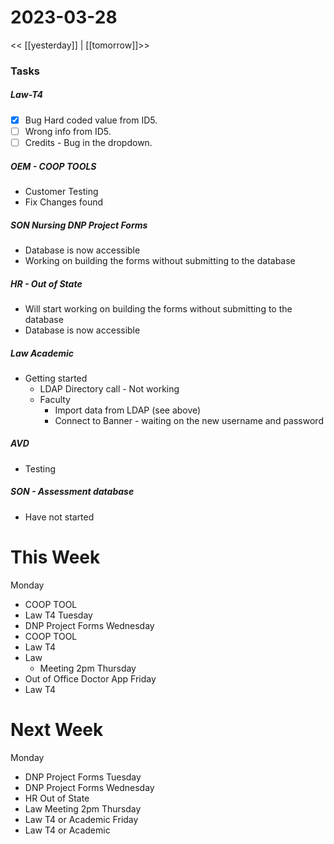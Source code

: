 # 2023-03-28
<< [[yesterday]] | [[tomorrow]]>>
### Tasks
##### Law-T4 
- [x] Bug Hard coded value from ID5.
- [ ] Wrong info from ID5.
- [ ] Credits - Bug in the dropdown.

##### OEM - COOP TOOLS
- Customer Testing 
- Fix Changes found

##### SON Nursing DNP Project Forms
- Database is now accessible
- Working on building the forms without submitting to the database

##### HR - Out of State
- Will start working on building the forms without submitting to the database
- Database  is now accessible

##### Law Academic 
- Getting started
  - LDAP Directory call - Not working
  - Faculty
    - Import data from LDAP (see above)
    - Connect to Banner - waiting on the new username and password

##### AVD 
- Testing

##### SON - Assessment database 
- Have not started




# This Week
Monday 
- COOP TOOL
- Law T4
Tuesday 
- DNP Project Forms
Wednesday 
- COOP TOOL
- Law T4
- Law  
  - Meeting 2pm
Thursday 
- Out of Office Doctor App
Friday 
- Law T4 

# Next Week
Monday 
- DNP Project Forms
Tuesday 
- DNP Project Forms
Wednesday 
- HR Out of State
- Law  Meeting 2pm
Thursday 
- Law T4 or Academic
Friday 
- Law T4  or Academic





